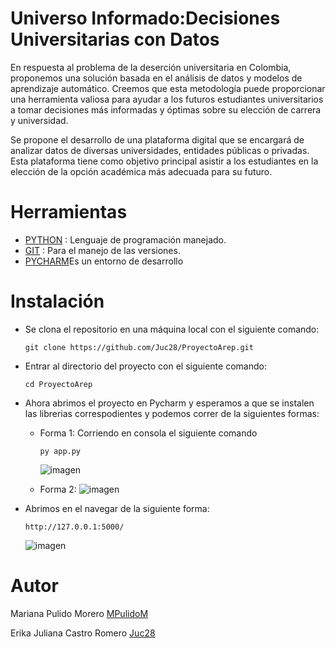 # Universo Informado:Decisiones Universitarias con Datos
En respuesta al problema de la deserción universitaria en Colombia, proponemos
una solución basada en el análisis de datos y modelos de aprendizaje automático.
Creemos que esta metodología puede proporcionar una herramienta valiosa para
ayudar a los futuros estudiantes universitarios a tomar decisiones más informadas y  óptimas sobre su elección de carrera y universidad.

Se propone el desarrollo de una plataforma digital que se encargará de analizar
datos de diversas universidades, entidades públicas o privadas. Esta plataforma
tiene como objetivo principal asistir a los estudiantes en la elección de la opción
académica más adecuada para su futuro.
# Herramientas 
- [PYTHON](https://www.python.org/) : Lenguaje de programación manejado.
- [GIT](https://git-scm.com) : Para el manejo de las versiones.
- [PYCHARM](https://www.jetbrains.com/es-es/pycharm/)Es un entorno de desarrollo
# Instalación 
- Se clona el repositorio en una máquina local con el siguiente comando:
  ~~~
  git clone https://github.com/Juc28/ProyectoArep.git
  ~~~
- Entrar al directorio del proyecto con el siguiente comando:
  ~~~
  cd ProyectoArep
  ~~~
- Ahora abrimos el proyecto en Pycharm y esperamos a que se instalen las librerias correspodientes y podemos correr de la siguientes formas:
  - Forma 1: Corriendo en consola el siguiente comando
    ~~~
    py app.py 
    ~~~
    ![imagen](https://github.com/Juc28/ProyectoArep/assets/118181224/c6e427a1-718a-49ec-a32f-8a1a8ccd54f8)

  - Forma 2: 
    ![imagen](https://github.com/Juc28/ProyectoArep/assets/118181224/601fdc20-47c0-4ea4-98ff-e54d26dbcf61)
- Abrimos en el navegar de la siguiente forma:
  ~~~
  http://127.0.0.1:5000/
  ~~~
  ![imagen](https://github.com/Juc28/ProyectoArep/assets/118181224/7fb80b41-6758-4d2d-bcae-4a77105d4e73)

  
# Autor 
Mariana Pulido Morero [MPulidoM](https://github.com/MPulidoM)

Erika Juliana Castro Romero [Juc28](https://github.com/Juc28)

